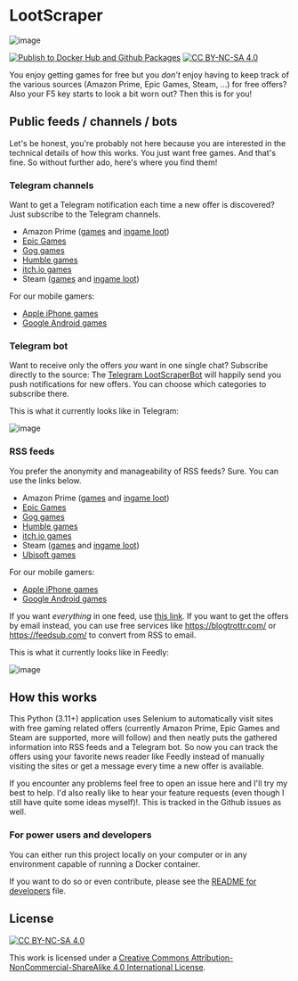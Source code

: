 # LootScraper

![image](images/ls_2880x1024.png)

[![Publish to Docker Hub and Github Packages](https://github.com/eikowagenknecht/lootscraper/actions/workflows/docker.yml/badge.svg)](https://github.com/eikowagenknecht/lootscraper/actions/workflows/docker.yml)
[![CC BY-NC-SA 4.0][cc-by-nc-sa-shield]][cc-by-nc-sa]

You enjoy getting games for free but you *don’t* enjoy having to keep track of the various sources (Amazon Prime, Epic Games, Steam, ...) for free offers? Also your F5 key starts to look a bit worn out? Then this is for you!

## Public feeds / channels / bots

Let's be honest, you're probably not here because you are interested in the technical details of how this works. You just want free games. And that's fine. So without further ado, here's where you find them!

### Telegram channels

Want to get a Telegram notification each time a new offer is discovered? Just subscribe to the Telegram channels.

- Amazon Prime ([games](https://t.me/free_amazon_games_ls) and [ingame loot](https://t.me/free_amazon_loot_ls))
- [Epic Games](https://t.me/free_epic_games_ls)
- [Gog games](https://t.me/free_gog_games_ls)
- [Humble games](https://t.me/free_humble_games_ls)
- [itch.io games](https://t.me/free_itch_games_ls)
- Steam ([games](https://t.me/free_steam_games_ls) and [ingame loot](https://t.me/+ENZ8x3Ec1dwxMThi))

For our mobile gamers:

- [Apple iPhone games](https://t.me/+SOF7VjGTGPw1OTAy)
- [Google Android games](https://t.me/+Vma9PScf1uY3M2Uy)

### Telegram bot

Want to receive only the offers *you* want in one single chat? Subscribe directly to the source: The [Telegram LootScraperBot](https://t.me/LootScraperBot) will happily send you push notifications for new offers. You can choose which categories to subscribe there.

This is what it currently looks like in Telegram:

![image](https://user-images.githubusercontent.com/1475672/166058823-98e2beb9-7eb5-403d-94c7-7e17966fe9b7.png)

### RSS feeds

You prefer the anonymity and manageability of RSS feeds? Sure. You can use the links below.

- Amazon Prime ([games](https://feed.phenx.de/lootscraper_amazon_game.xml) and [ingame loot](https://feed.phenx.de/lootscraper_amazon_loot.xml))
- [Epic Games](https://feed.phenx.de/lootscraper_epic_game.xml)
- [Gog games](https://feed.phenx.de/lootscraper_gog_game.xml)
- [Humble games](https://feed.phenx.de/lootscraper_humble_game.xml)
- [itch.io games](https://feed.phenx.de/lootscraper_itch_game.xml)
- Steam ([games](https://feed.phenx.de/lootscraper_steam_game.xml) and [ingame loot](https://feed.phenx.de/lootscraper_steam_loot.xml))
- [Ubisoft games](https://feed.phenx.de/lootscraper_ubisoft_game.xml)

For our mobile gamers:

- [Apple iPhone games](https://feed.phenx.de/lootscraper_apple_game.xml)
- [Google Android games](https://feed.phenx.de/lootscraper_google_game.xml)

If you want *everything* in one feed, use [this link](https://feed.phenx.de/lootscraper.xml). If you want to get the offers by email instead, you can use free services like <https://blogtrottr.com/> or <https://feedsub.com/> to convert from RSS to email.

This is what it currently looks like in Feedly:

![image](https://user-images.githubusercontent.com/1475672/161056100-2fcf005f-19a9-4279-a2d3-5a90855426ff.png)

## How this works

This Python (3.11+) application uses Selenium to automatically visit sites with free gaming related offers (currently Amazon Prime, Epic Games and Steam are supported, more will follow) and then neatly puts the gathered information into RSS feeds and a Telegram bot. So now you can track the offers using your favorite news reader like Feedly instead of manually visiting the sites or get a message every time a new offer is available.

If you encounter any problems feel free to open an issue here and I'll try my best to help. I'd also really like to hear your feature requests (even though I still have quite some ideas myself)!. This is tracked in the Github issues as well.

### For power users and developers

You can either run this project locally on your computer or in any environment capable of running a Docker container.

If you want to do so or even contribute, please see the [README for developers](README_DEV.md) file.

## License

[![CC BY-NC-SA 4.0][cc-by-nc-sa-image]][cc-by-nc-sa]

This work is licensed under a
[Creative Commons Attribution-NonCommercial-ShareAlike 4.0 International License][cc-by-nc-sa].

[cc-by-nc-sa]: http://creativecommons.org/licenses/by-nc-sa/4.0/
[cc-by-nc-sa-image]: https://licensebuttons.net/l/by-nc-sa/4.0/88x31.png
[cc-by-nc-sa-shield]: https://img.shields.io/badge/License-CC%20BY--NC--SA%204.0-lightgrey.svg
